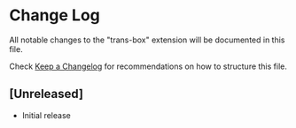 # Change Log

All notable changes to the "trans-box" extension will be documented in this file.

Check [Keep a Changelog](http://keepachangelog.com/) for recommendations on how to structure this file.

## [Unreleased]

- Initial release
